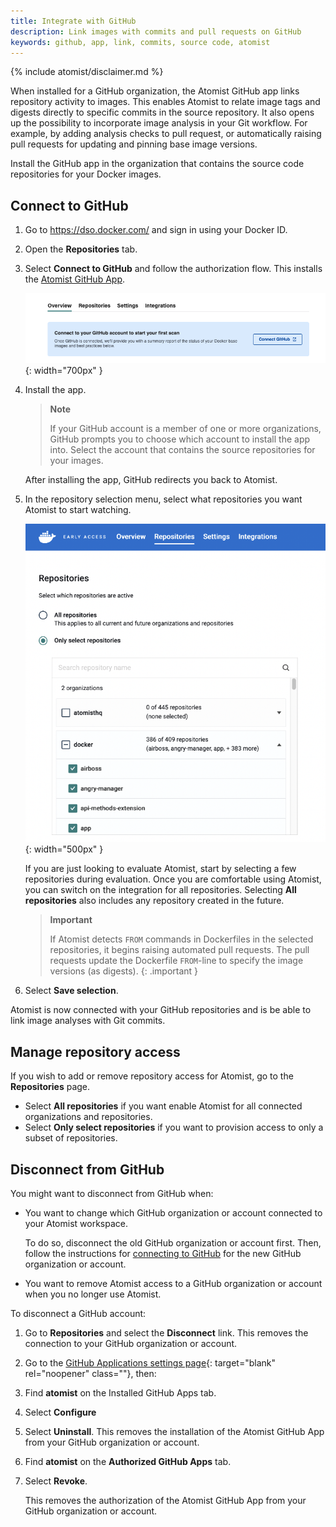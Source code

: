 ```yaml
---
title: Integrate with GitHub
description: Link images with commits and pull requests on GitHub
keywords: github, app, link, commits, source code, atomist
---
```


{% include atomist/disclaimer.md %}

When installed for a GitHub organization, the Atomist GitHub app links
repository activity to images. This enables Atomist to relate image tags and
digests directly to specific commits in the source repository. It also opens up
the possibility to incorporate image analysis in your Git workflow. For example,
by adding analysis checks to pull request, or automatically raising pull
requests for updating and pinning base image versions.

Install the GitHub app in the organization that contains the source code
repositories for your Docker images.

## Connect to GitHub

1. Go to <https://dso.docker.com/> and sign in using your Docker ID.
2. Open the **Repositories** tab.
3. Select **Connect to GitHub** and follow the authorization flow. This installs
   the
   [Atomist GitHub App](https://github.com/apps/atomist "Atomist GitHub App").

   ![install the GitHub app](images/gh-install.png){: width="700px" }

4. Install the app.

   > **Note**
   >
   > If your GitHub account is a member of one or more organizations, GitHub
   > prompts you to choose which account to install the app into. Select the
   > account that contains the source repositories for your images.

   After installing the app, GitHub redirects you back to Atomist.

5. In the repository selection menu, select what repositories you want Atomist
   to start watching.

   ![activate repositories](images/activate-repos.png){: width="500px" }

   If you are just looking to evaluate Atomist, start by selecting a few
   repositories during evaluation. Once you are comfortable using Atomist, you
   can switch on the integration for all repositories. Selecting **All
   repositories** also includes any repository created in the future.

   > **Important**
   >
   > If Atomist detects `FROM` commands in Dockerfiles in the selected
   > repositories, it begins raising automated pull requests. The pull requests
   > update the Dockerfile `FROM`-line to specify the image versions (as
   > digests).
   {: .important }

6. Select **Save selection**.

Atomist is now connected with your GitHub repositories and is be able to link
image analyses with Git commits.

## Manage repository access

If you wish to add or remove repository access for Atomist, go to the
**Repositories** page.

- Select **All repositories** if you want enable Atomist for all connected
  organizations and repositories.
- Select **Only select repositories** if you want to provision access to only a
  subset of repositories.

## Disconnect from GitHub

You might want to disconnect from GitHub when:

- You want to change which GitHub organization or account connected to your
  Atomist workspace.

  To do so, disconnect the old GitHub organization or account first. Then,
  follow the instructions for [connecting to GitHub](#connect-to-github) for the
  new GitHub organization or account.

- You want to remove Atomist access to a GitHub organization or account when you
  no longer use Atomist.

To disconnect a GitHub account:

1.  Go to **Repositories** and select the **Disconnect** link. This removes the
    connection to your GitHub organization or account.
2.  Go to the
    [GitHub Applications settings page](https://github.com/settings/installations){:
    target="blank" rel="noopener" class=""}, then:

3.  Find **atomist** on the Installed GitHub Apps tab.
4.  Select **Configure**

5.  Select **Uninstall**. This removes the installation of the Atomist GitHub
    App from your GitHub organization or account.

6.  Find **atomist** on the **Authorized GitHub Apps** tab.
7.  Select **Revoke**.

    This removes the authorization of the Atomist GitHub App from your GitHub
    organization or account.
